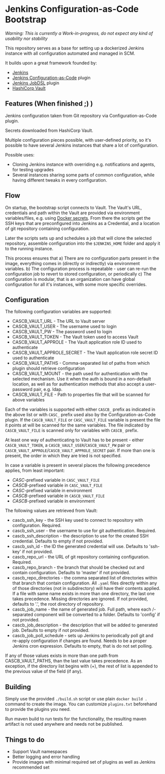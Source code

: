 Jenkins Configuration-as-Code Bootstrap
=======================================

*Warning: This is currently a Work-in-progress, do not expect any kind of
usability nor stability*

This repository serves as a base for setting up a dockerized Jenkins instance
with all configuration automated and managed in SCM.

It builds upon a great framework founded by:
* [Jenkins](https://jenkins.io/)
* [Jenkins Configuration-as-Code](https://github.com/jenkinsci/configuration-as-code-plugin) plugin
* [Jenkins JobDSL](https://github.com/jenkinsci/job-dsl-plugin/wiki) plugin
* [HashiCorp Vault](https://vaultproject.io/)

Features (When finished ;) )
--------

Jenkins configuration taken from Git repository via Configuration-as-Code plugin.

Secrets downloaded from HashiCorp Vault.

Multiple configuration pieces possible, with user-defined priority, so it's
possible to have several Jenkins instances that share a lot of configuration.

Possible uses:

* Cloning Jenkins instance with overriding e.g. notifications and agents,
  for testing upgrades
* Several instances sharing some parts of common configuration, while having
  different tweaks in every configuration.


Flow
----

On startup, the bootstrap script connects to Vault. The Vault's URL,
credentials and path within the Vault are provided via environment
variables/files, e.g. using [Docker
secrets](https://docs.docker.com/engine/swarm/secrets/). From there the scripts
get the SSH keys that are preconfigured into Jenkins as a Credential, and a
location of git repository containing configuration.

Later the scripts sets up and schedules a job that will clone the selected
repository, assemble configuration into the `$JENKINS_HOME` folder and apply it
to the running instance.

This process ensures that
a) There are no configuration parts present in the image, everything comes in
   (directly or indirectly) via environment variables.
b) The configuration process is repeatable - user can re-run the configuration
   job to revert to stored configuration, or periodically
c) The configuration is modular, that is an organization can have global
   configuration for all it's instances, with some more specific overrides.

Configuration
-------------

The following configuration variables are supported:

* CASCB_VAULT_URL - The URL to Vault server
* CASCB_VAULT_USER - The username used to login
* CASCB_VAULT_PW - The password used to login
* CASCB_VAULT_TOKEN - The Vault token used to access Vault
* CASCB_VAULT_APPROLE - The Vault application role ID used to authenticate
* CASCB_VAULT_APPROLE_SECRET - The Vault application role secret ID used to authenticate
* CASCB_VAULT_PATHS - Comma-separated list of paths from which plugin should retrieve configuration
* CASCB_VAULT_MOUNT - the path used for authentication with the selected mechanism. Use it when the auth is bound in a non-default location, as well as for authentication methods that also accept a user-password pair, e.g. ldap. 
* CASCB_VAULT_FILE - Path to properties file that will be scanned for above variables

Each of the variables is supported with either `CASCB_` prefix as indicated in
the above list or with `CASC_` prefix used also by the Configuration-as-Code
plugin. If the `CASCB_VAULT_FILE` or `CASC_VAULT_FILE` variable is present the
file it points at will be scanned for the same variables. The file indicated by
`CASCB_VAULT_FILE` is scanned only for variables with `CASCB_` prefix.

At least one way of authenticating to Vault has to be present - either `CASCB_VAULT_TOKEN`,
a `CASCB_VAULT_USER`/`CASCB_VAULT_PW` pair or `CASCB_VAULT_APPROLE`/`CASCB_VAULT_APPROLE_SECRET`
pair. If more than one is present, the order in which they are tried is not specified.

In case a variable is present in several places the following precedence
applies, from least important:
* _CASC_-prefixed variable in `CASC_VAULT_FILE`
* _CASCB_-prefixed variable in `CASC_VAULT_FILE`
* _CASC_-prefixed variable in environment
* _CASCB_-prefixed variable in `CASCB_VAULT_FILE`
* _CASCB_-prefixed variable in environment

The following values are retrieved from Vault:

* cascb_ssh_key - the SSH key used to connect to repository with configuration. Required.
* cascb_ssh_user - the username to use for git authentication. Required.
* cascb_ssh_description - the description to use for the created SSH credential. Defaults to empty if not provided.
* cascb_ssh_id - the ID the generated credential will use. Defaults to 'ssh-key' if not provided.
* cascb_repo_url - the URL of git repository containing configuration. Required.
* cascb_repo_branch - the branch that should be checked out and contain configuration. Defaults to 'master' if not provided.
* cascb_repo_directories - the comma separated  list of directories within that branch that contain configuration. All
  `.yaml` files directly within any of those directories (not in subdirectory) will have their contents applied. If a file
  with same name exists in more than one directory, the last one takes precedence. Missing directories are ignored.
  If not provided, defaults to '.', the root directory of repository.
* cascb_job_name - the name of generated job. Full path, where each /-separated component will be converted to a folder.
  Defaults to 'config' if not provided.
* cascb_job_description - the description that will be added to generated job. Defaults to empty if not provided.
* cascb_job_poll_schedule - sets up Jenkins to periodically poll git and re-apply configuration if changes are found.
  Needs to be a proper Jenkins cron expression. Defaults to empty, that is do not set polling. 

If any of those values exists in more than one path from CASCB_VAULT_PATHS, than the last value takes precedence. As an
exception, if the directory list begins with (+), the rest of list is appended to the previous value of the field (if any).

Building
--------

Simply use the provided `./build.sh` script or use plain `docker build .` command to create the image.
You can customize `plugins.txt` beforehand to provide the plugins you need.

Run maven build to run tests for the functionality, the resulting maven
artifact is not used anywhere and needs not be published.

Things to do
------------

* Support Vault namespaces
* Better logging and error handling
* Provide images with minimal required set of plugins as well as Jenkins recommended set
